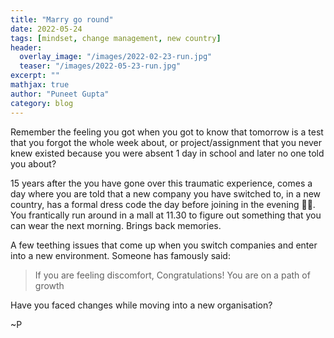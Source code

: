 ```yaml
---
title: "Marry go round"
date: 2022-05-24
tags: [mindset, change management, new country]
header:
  overlay_image: "/images/2022-02-23-run.jpg"
  teaser: "/images/2022-05-23-run.jpg"
excerpt: ""
mathjax: true
author: "Puneet Gupta"
category: blog
---
```


Remember the feeling you got when you got to know that tomorrow is a test that you forgot the whole week about, or project/assignment that you never knew existed because you were absent 1 day in school and later no one told you about?

15 years after the you have gone over this traumatic experience, comes a day where you are told that a new company you have switched to, in a new country, has a formal dress code the day before joining in the evening 🤦🏻‍. You frantically run around in a mall at 11.30 to figure out something that you can wear the next morning. Brings back memories.

A few teething issues that come up when you switch companies and enter into a new environment. Someone has famously said:

> If you are feeling discomfort, Congratulations! You are on a path of growth

Have you faced changes while moving into a new organisation?

~P
